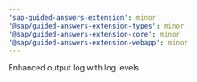 ```yaml
---
'sap-guided-answers-extension': minor
'@sap/guided-answers-extension-types': minor
'@sap/guided-answers-extension-core': minor
'@sap/guided-answers-extension-webapp': minor
---
```


Enhanced output log with log levels

